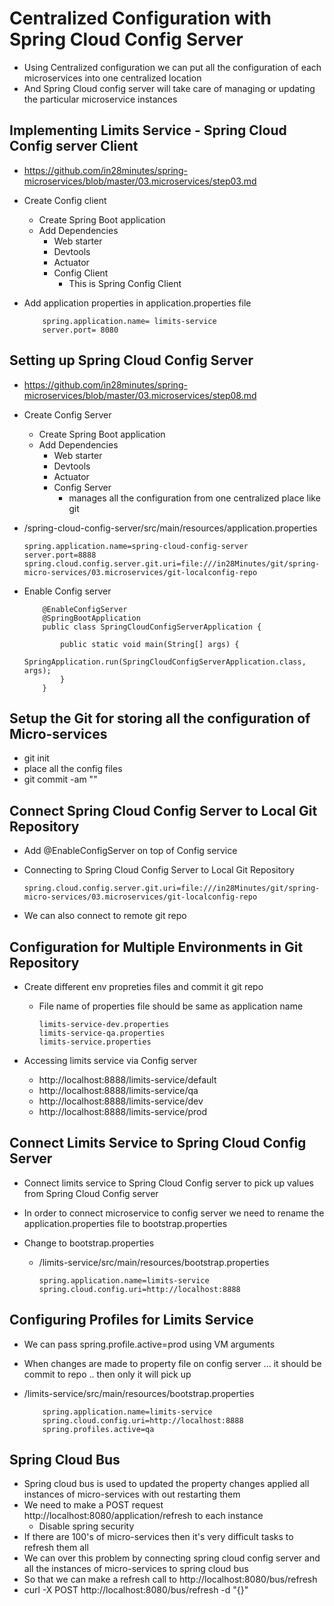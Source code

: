 #	Centralized Configuration with Spring Cloud Config Server

-	Using Centralized configuration we can put all the configuration of each microservices into one centralized location
-	And Spring Cloud config server will take care of managing or updating the particular microservice instances



##	Implementing Limits Service -  Spring Cloud Config server Client

-	https://github.com/in28minutes/spring-microservices/blob/master/03.microservices/step03.md
-	Create Config client
		
	-	Create Spring Boot application
	-	Add Dependencies 
		-	Web starter
		-	Devtools
		-	Actuator
		-	Config Client
			-	This is Spring Config Client
			
			
-	Add application properties in application.properties file


			spring.application.name= limits-service
			server.port= 8080
			

		
##	Setting up Spring Cloud Config Server

-	https://github.com/in28minutes/spring-microservices/blob/master/03.microservices/step08.md
-	Create Config Server
		
	-	Create Spring Boot application
	-	Add Dependencies 
		-	Web starter
		-	Devtools
		-	Actuator
		-	Config Server
			-	manages all the configuration from one centralized place like git 
			
-	/spring-cloud-config-server/src/main/resources/application.properties
		
		spring.application.name=spring-cloud-config-server
		server.port=8888
		spring.cloud.config.server.git.uri=file:///in28Minutes/git/spring-micro-services/03.microservices/git-localconfig-repo
		
		
-	Enable Config server
			
			@EnableConfigServer
			@SpringBootApplication
			public class SpringCloudConfigServerApplication {

				public static void main(String[] args) {
					SpringApplication.run(SpringCloudConfigServerApplication.class, args);
				}
			}
			
##	Setup the Git for storing all the configuration of Micro-services


-	git init
-	place all the config files
-	git commit -am ""

##	Connect Spring Cloud Config Server to Local Git Repository

-	Add @EnableConfigServer on top of Config service
-	Connecting to Spring Cloud Config Server to Local Git Repository

		spring.cloud.config.server.git.uri=file:///in28Minutes/git/spring-micro-services/03.microservices/git-localconfig-repo
		
-	We can also connect to remote git repo


##	Configuration for Multiple Environments in Git Repository

-	Create different env propreties files and commit it git repo

	-	File name of properties file should be same as application name
	
			limits-service-dev.properties
			limits-service-qa.properties
			limits-service.properties
			
-	Accessing limits service via Config server

	-	http://localhost:8888/limits-service/default
	-	http://localhost:8888/limits-service/qa
	-	http://localhost:8888/limits-service/dev
	-	http://localhost:8888/limits-service/prod
	

##	Connect Limits Service to Spring Cloud Config Server


-	Connect limits service to Spring Cloud Config server to pick up values from  Spring Cloud Config server 
-	In order to connect microservice to config server we need to rename the application.properties file to bootstrap.properties 
-	Change to bootstrap.properties
		
	-	/limits-service/src/main/resources/bootstrap.properties
	
		
			spring.application.name=limits-service
			spring.cloud.config.uri=http://localhost:8888



##	Configuring Profiles for Limits Service

-	We can pass spring.profile.active=prod using VM arguments
-	When changes are made to property file on config server ... it should be commit to repo .. then only it will pick up

-	/limits-service/src/main/resources/bootstrap.properties

			spring.application.name=limits-service
			spring.cloud.config.uri=http://localhost:8888
			spring.profiles.active=qa



##	Spring Cloud Bus

-	Spring cloud bus is used to updated the property changes applied all instances of micro-services with out restarting them
-	We need to make a POST request http://localhost:8080/application/refresh to each instance
	-	Disable spring security
-	If there are 100's of micro-services then it's very difficult tasks to refresh them all
- 	We can over this problem by connecting spring cloud config server and all the instances of micro-services to spring cloud bus
-	So that we can make a refresh call to http://localhost:8080/bus/refresh
-	curl -X POST http://localhost:8080/bus/refresh -d "{}"
	
	














































